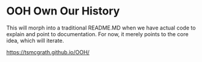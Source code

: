 # OOH Own Our History
This will morph into a traditional README.MD when we have actual code to explain and point to documentation. For now, it merely points to the core idea, which will iterate.

https://tsmcgrath.github.io/OOH/
